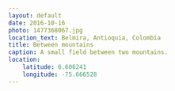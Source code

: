 ```yaml
---
layout: default
date: 2016-10-16
photo: 1477368067.jpg
location_text: Belmira, Antioquia, Colombia
title: Between mountains
caption: A small field between two mountains.
location:
    latitude: 6.606241
    longitude: -75.666528
---
```

